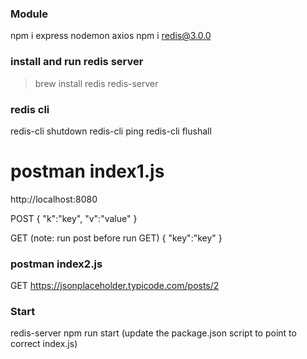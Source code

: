 ### Module
npm i express nodemon axios
npm i redis@3.0.0

### install and run redis server
> brew install redis 
> redis-server

### redis cli
redis-cli shutdown
redis-cli ping
redis-cli flushall

# postman index1.js
http://localhost:8080

POST
{
    "k":"key",
    "v":"value"
}

GET 
(note: run post before run GET)
{
    "key":"key"
}


### postman index2.js
GET https://jsonplaceholder.typicode.com/posts/2

### Start
redis-server
npm run start (update the package.json script to point to correct index<number>.js)

